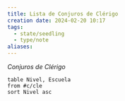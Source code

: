 ```yaml
---
title: Lista de Conjuros de Clérigo
creation date: 2024-02-20 10:17
tags:
  - state/seedling
  - type/note
aliases:
---
```


*Conjuros de Clérigo*

```dataview
table Nivel, Escuela
from #c/cle 
sort Nivel asc
```